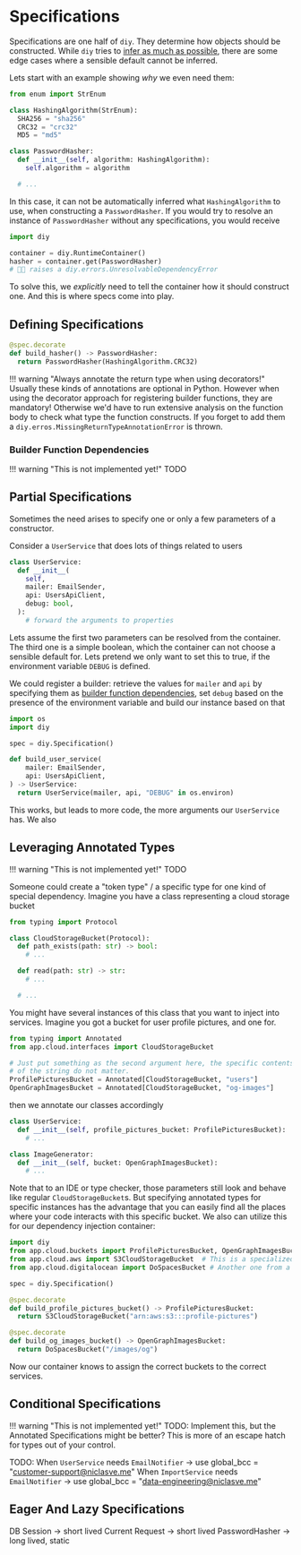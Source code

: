 # Specifications

Specifications are one half of `diy`.
They determine how objects should be constructed.
While `diy` tries to [infer as much as possible](/reference/guiding-principles/#infer-as-much-as-possible), there are some edge cases where a sensible default cannot be inferred.

Lets start with an example showing _why_ we even need them:

```python
from enum import StrEnum

class HashingAlgorithm(StrEnum):
  SHA256 = "sha256"
  CRC32 = "crc32"
  MD5 = "md5"

class PasswordHasher:
  def __init__(self, algorithm: HashingAlgorithm):
    self.algorithm = algorithm

  # ...
```

In this case, it can not be automatically inferred what `HashingAlgorithm` to use, when constructing a `PasswordHasher`.
If you would try to resolve an instance of `PasswordHasher` without any specifications, you would receive

```python
import diy

container = diy.RuntimeContainer()
hasher = container.get(PasswordHasher)
# 🧨💥 raises a diy.errors.UnresolvableDependencyError
```

To solve this, we _explicitly_ need to tell the container how it should construct one.
And this is where specs come into play.

## Defining Specifications



```python
@spec.decorate
def build_hasher() -> PasswordHasher:
  return PasswordHasher(HashingAlgorithm.CRC32)
```

!!! warning "Always annotate the return type when using decorators!"
    Usually these kinds of annotations are optional in Python.
    However when using the decorator approach for registering builder functions, they are mandatory!
    Otherwise we'd have to run extensive analysis on the function body to check what type the function constructs.
    If you forget to add them a `diy.erros.MissingReturnTypeAnnotationError` is thrown.

### Builder Function Dependencies

!!! warning "This is not implemented yet!"
    TODO

## Partial Specifications

Sometimes the need arises to specify one or only a few parameters of a constructor.

Consider a `UserService` that does lots of things related to users

```python
class UserService:
  def __init__(
    self,
    mailer: EmailSender,
    api: UsersApiClient,
    debug: bool,
  ):
    # forward the arguments to properties
```

Lets assume the first two parameters can be resolved from the container.
The third one is a simple boolean, which the container can not choose a sensible default for.
Lets pretend we only want to set this to true, if the environment variable `DEBUG` is defined.

We could register a builder: retrieve the values for `mailer` and `api` by specifying them as [builder function dependencies](#builder-function-dependencies), set `debug` based on the presence of the environment variable and build our instance based on that

```python
import os
import diy

spec = diy.Specification()

def build_user_service(
    mailer: EmailSender,
    api: UsersApiClient,
) -> UserService:
  return UserService(mailer, api, "DEBUG" in os.environ)
```

This works, but leads to more code, the more arguments our `UserService` has.
We also

## Leveraging Annotated Types

!!! warning "This is not implemented yet!"
    TODO

Someone could create a "token type" / a specific type for one kind of special dependency.
Imagine you have a class representing a cloud storage bucket

```python title="app/cloud/interfaces.py"
from typing import Protocol

class CloudStorageBucket(Protocol):
  def path_exists(path: str) -> bool:
    # ...

  def read(path: str) -> str:
    # ...

  # ...
```

You might have several instances of this class that you want to inject into services.
Imagine you got a bucket for user profile pictures, and one for.

```python title="app/cloud/buckets.py"
from typing import Annotated
from app.cloud.interfaces import CloudStorageBucket

# Just put something as the second argument here, the specific contents
# of the string do not matter.
ProfilePicturesBucket = Annotated[CloudStorageBucket, "users"]
OpenGraphImagesBucket = Annotated[CloudStorageBucket, "og-images"]
```

then we annotate our classes accordingly

```python
class UserService:
  def __init__(self, profile_pictures_bucket: ProfilePicturesBucket):
    # ...

class ImageGenerator:
  def __init__(self, bucket: OpenGraphImagesBucket):
    # ...
```

Note that to an IDE or type checker, those parameters still look and behave like regular `CloudStorageBucket`s.
But specifying annotated types for specific instances has the advantage that you can easily find all the places where your code interacts with this specific bucket.
We also can utilize this for our dependency injection container:

```python
import diy
from app.cloud.buckets import ProfilePicturesBucket, OpenGraphImagesBucket
from app.cloud.aws import S3CloudStorageBucket  # This is a specialized CloudStorageBucket child class utilizing the AWS sdk
from app.cloud.digitalocean import DoSpacesBucket # Another one from a different cloud provider

spec = diy.Specification()

@spec.decorate
def build_profile_pictures_bucket() -> ProfilePicturesBucket:
  return S3CloudStorageBucket("arn:aws:s3:::profile-pictures")

@spec.decorate
def build_og_images_bucket() -> OpenGraphImagesBucket:
  return DoSpacesBucket("/images/og")
```

Now our container knows to assign the correct buckets to the correct services.

## Conditional Specifications

!!! warning "This is not implemented yet!"
    TODO: Implement this, but the Annotated Specifications might be better?
          This is more of an escape hatch for types out of your control.

TODO: When `UserService` needs `EmailNotifier` -> use global_bcc = "customer-support@niclasve.me"
      When `ImportService` needs `EmailNotifier` -> use global_bcc = "data-engineering@niclasve.me"

## Eager And Lazy Specifications

DB Session -> short lived
Current Request -> short lived
PasswordHasher -> long lived, static
